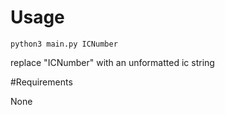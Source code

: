 # Usage

	python3 main.py ICNumber

replace "ICNumber" with an unformatted ic string

#Requirements

None

